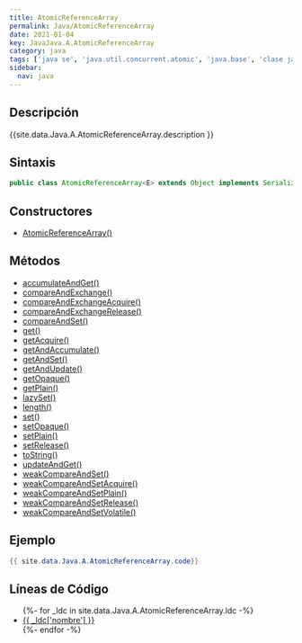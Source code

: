 ```yaml
---
title: AtomicReferenceArray
permalink: Java/AtomicReferenceArray
date: 2021-01-04
key: JavaJava.A.AtomicReferenceArray
category: java
tags: ['java se', 'java.util.concurrent.atomic', 'java.base', 'clase java', 'Java 1.5']
sidebar: 
  nav: java
---
```


## Descripción
{{site.data.Java.A.AtomicReferenceArray.description }}

## Sintaxis
~~~java
public class AtomicReferenceArray<E> extends Object implements Serializable
~~~

## Constructores
* [AtomicReferenceArray()](/Java/AtomicReferenceArray/AtomicReferenceArray/)

## Métodos
* [accumulateAndGet()](/Java/AtomicReferenceArray/accumulateAndGet)
* [compareAndExchange()](/Java/AtomicReferenceArray/compareAndExchange)
* [compareAndExchangeAcquire()](/Java/AtomicReferenceArray/compareAndExchangeAcquire)
* [compareAndExchangeRelease()](/Java/AtomicReferenceArray/compareAndExchangeRelease)
* [compareAndSet()](/Java/AtomicReferenceArray/compareAndSet)
* [get()](/Java/AtomicReferenceArray/get)
* [getAcquire()](/Java/AtomicReferenceArray/getAcquire)
* [getAndAccumulate()](/Java/AtomicReferenceArray/getAndAccumulate)
* [getAndSet()](/Java/AtomicReferenceArray/getAndSet)
* [getAndUpdate()](/Java/AtomicReferenceArray/getAndUpdate)
* [getOpaque()](/Java/AtomicReferenceArray/getOpaque)
* [getPlain()](/Java/AtomicReferenceArray/getPlain)
* [lazySet()](/Java/AtomicReferenceArray/lazySet)
* [length()](/Java/AtomicReferenceArray/length)
* [set()](/Java/AtomicReferenceArray/set)
* [setOpaque()](/Java/AtomicReferenceArray/setOpaque)
* [setPlain()](/Java/AtomicReferenceArray/setPlain)
* [setRelease()](/Java/AtomicReferenceArray/setRelease)
* [toString()](/Java/AtomicReferenceArray/toString)
* [updateAndGet()](/Java/AtomicReferenceArray/updateAndGet)
* [weakCompareAndSet()](/Java/AtomicReferenceArray/weakCompareAndSet)
* [weakCompareAndSetAcquire()](/Java/AtomicReferenceArray/weakCompareAndSetAcquire)
* [weakCompareAndSetPlain()](/Java/AtomicReferenceArray/weakCompareAndSetPlain)
* [weakCompareAndSetRelease()](/Java/AtomicReferenceArray/weakCompareAndSetRelease)
* [weakCompareAndSetVolatile()](/Java/AtomicReferenceArray/weakCompareAndSetVolatile)

## Ejemplo
~~~java
{{ site.data.Java.A.AtomicReferenceArray.code}}
~~~

## Líneas de Código
<ul>
{%- for _ldc in site.data.Java.A.AtomicReferenceArray.ldc -%}
   <li>
       <a href="{{_ldc['url'] }}">{{ _ldc['nombre'] }}</a>
   </li>
{%- endfor -%}
</ul>
